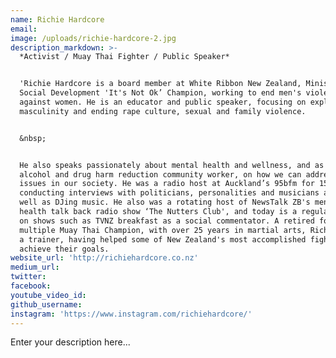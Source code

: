 ```yaml
---
name: Richie Hardcore
email:
image: /uploads/richie-hardcore-2.jpg
description_markdown: >-
  *Activist / Muay Thai Fighter / Public Speaker*


  'Richie Hardcore is a board member at White Ribbon New Zealand, Ministry of
  Social Development 'It's Not Ok’ Champion, working to end men's violence
  against women. He is an educator and public speaker, focusing on exploring
  masculinity and ending rape culture, sexual and family violence.


  &nbsp;


  He also speaks passionately about mental health and wellness, and as a former
  alcohol and drug harm reduction community worker, on how we can address AOD
  issues in our society. He was a radio host at Auckland’s 95bfm for 15 years,
  conducting interviews with politicians, personalities and musicians alike, as
  well as DJing music. He also was a rotating host of NewsTalk ZB's mental
  health talk back radio show ‘The Nutters Club', and today is a regular feature
  on shows such as TVNZ breakfast as a social commentator. A retired former
  multiple Muay Thai Champion, with over 25 years in martial arts, Richie is now
  a trainer, having helped some of New Zealand's most accomplished fighters
  achieve their goals.
website_url: 'http://richiehardcore.co.nz'
medium_url:
twitter:
facebook:
youtube_video_id:
github_username:
instagram: 'https://www.instagram.com/richiehardcore/'
---
```


Enter your description here...
